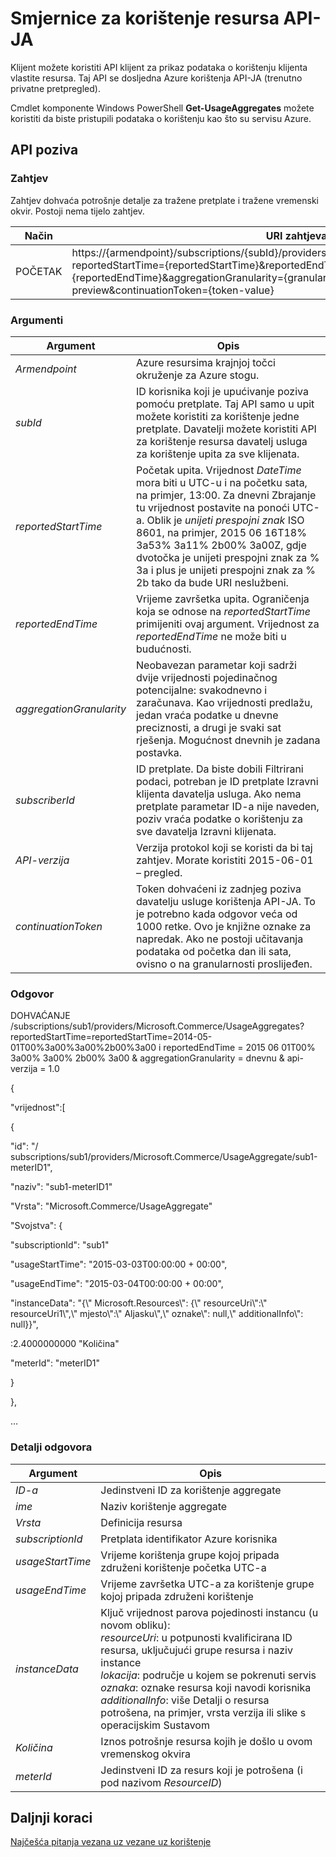 <properties
    pageTitle="Smjernice za korištenje resursa API | Microsoft Azure"
    description="Vodič za korištenje resursa API-JA, koji Dohvaćanje informacija o korištenju Azure stogu."
    services="azure-stack"
    documentationCenter=""
    authors="AlfredoPizzirani"
    manager="byronr"
    editor=""/>

<tags
    ms.service="azure-stack"
    ms.workload="na"
    ms.tgt_pltfrm="na"
    ms.devlang="na"
    ms.topic="article"
    ms.date="10/18/2016"
    ms.author="alfredop"/>

# <a name="tenant-resource-usage-api"></a>Smjernice za korištenje resursa API-JA

Klijent možete koristiti API klijent za prikaz podataka o korištenju klijenta vlastite resursa. Taj API se dosljedna Azure korištenja API-JA (trenutno privatne pretpregled).

Cmdlet komponente Windows PowerShell **Get-UsageAggregates** možete koristiti da biste pristupili podataka o korištenju kao što su servisu Azure.

## <a name="api-call"></a>API poziva

### <a name="request"></a>Zahtjev

Zahtjev dohvaća potrošnje detalje za tražene pretplate i tražene vremenski okvir. Postoji nema tijelo zahtjev.

| **Način**  | **URI zahtjeva** |
| ------------ | ---------------------------------------------------------------------------------------------------------------------------------------------------------------------------------------------------------------------------------------------------------------------- |
| POČETAK         | https://{armendpoint}/subscriptions/{subId}/providers/Microsoft.Commerce/usageAggregates?reportedStartTime={reportedStartTime}&reportedEndTime={reportedEndTime}&aggregationGranularity={granularity}&api-version=2015-06-01-preview&continuationToken={token-value} |

### <a name="arguments"></a>Argumenti

| **Argument**             | **Opis** |
| -------------------------- | --------------------------------------------------------------------------------------------------------------------------------------------------------------------------------------------------------------------------------------------------------------------------------------------------------------------------------------------------------- |
| *Armendpoint*             | Azure resursima krajnjoj točci okruženje za Azure stogu. |
| *subId*                   | ID korisnika koji je upućivanje poziva pomoću pretplate. Taj API samo u upit možete koristiti za korištenje jedne pretplate. Davatelji možete koristiti API za korištenje resursa davatelj usluga za korištenje upita za sve klijenata. |
| *reportedStartTime*       | Početak upita. Vrijednost *DateTime* mora biti u UTC-u i na početku sata, na primjer, 13:00. Za dnevni Zbrajanje tu vrijednost postavite na ponoći UTC-a. Oblik je *unijeti prespojni znak* ISO 8601, na primjer, 2015 06 16T18% 3a53% 3a11% 2b00% 3a00Z, gdje dvotočka je unijeti prespojni znak za % 3a i plus je unijeti prespojni znak za % 2b tako da bude URI neslužbeni. |
| *reportedEndTime*         | Vrijeme završetka upita. Ograničenja koja se odnose na *reportedStartTime* primijeniti ovaj argument. Vrijednost za *reportedEndTime* ne može biti u budućnosti. |
| *aggregationGranularity*  | Neobavezan parametar koji sadrži dvije vrijednosti pojedinačnog potencijalne: svakodnevno i zaračunava. Kao vrijednosti predlažu, jedan vraća podatke u dnevne preciznosti, a drugi je svaki sat rješenja. Mogućnost dnevnih je zadana postavka. |
| *subscriberId*            | ID pretplate. Da biste dobili Filtrirani podaci, potreban je ID pretplate Izravni klijenta davatelja usluga. Ako nema pretplate parametar ID-a nije naveden, poziv vraća podatke o korištenju za sve davatelja Izravni klijenata. |
| *API-verzija*             | Verzija protokol koji se koristi da bi taj zahtjev. Morate koristiti 2015-06-01 – pregled. |
| *continuationToken*       | Token dohvaćeni iz zadnjeg poziva davatelju usluge korištenja API-JA. To je potrebno kada odgovor veća od 1000 retke. Ovo je knjižne oznake za napredak. Ako ne postoji učitavanja podataka od početka dan ili sata, ovisno o na granularnosti proslijeđen. |

### <a name="response"></a>Odgovor

DOHVAĆANJE /subscriptions/sub1/providers/Microsoft.Commerce/UsageAggregates?reportedStartTime=reportedStartTime=2014-05-01T00%3a00%3a00%2b00%3a00 i reportedEndTime = 2015 06 01T00% 3a00% 3a00% 2b00% 3a00 & aggregationGranularity = dnevnu & api-verzija = 1.0

{

"vrijednost":\[

{

"id": "/ subscriptions/sub1/providers/Microsoft.Commerce/UsageAggregate/sub1-meterID1",

"naziv": "sub1-meterID1"

"Vrsta": "Microsoft.Commerce/UsageAggregate"

"Svojstva": {

"subscriptionId": "sub1"

"usageStartTime": "2015-03-03T00:00:00 + 00:00",

"usageEndTime": "2015-03-04T00:00:00 + 00:00",

"instanceData": "{\\" Microsoft.Resources\\": {\\" resourceUri\\":\\" resourceUri1\\",\\" mjesto\\":\\" Aljasku\\",\\" oznake\\": null,\\" additionalInfo\\": null}}",

:2.4000000000 "Količina"

"meterId": "meterID1"

}

},

…

### <a name="response-details"></a>Detalji odgovora

| **Argument**      | **Opis** |
| ------------------ | ------------------------------------------------------------------------------------------------------------- |
| *ID-a*              | Jedinstveni ID za korištenje aggregate |
| *ime*            | Naziv korištenje aggregate |
| *Vrsta*            | Definicija resursa |
| *subscriptionId*  | Pretplata identifikator Azure korisnika |
| *usageStartTime*  | Vrijeme korištenja grupe kojoj pripada združeni korištenje početka UTC-a |
| *usageEndTime*    | Vrijeme završetka UTC-a za korištenje grupe kojoj pripada združeni korištenje |
| *instanceData*    | Ključ vrijednost parova pojedinosti instancu (u novom obliku):<br>  *resourceUri*: u potpunosti kvalificirana ID resursa, uključujući grupe resursa i naziv instance <br>  *lokacija*: područje u kojem se pokrenuti servis <br>  *oznaka*: oznake resursa koji navodi korisnika <br>  *additionalInfo*: više Detalji o resursa potrošena, na primjer, vrsta verzija ili slike s operacijskim Sustavom |
| *Količina*        | Iznos potrošnje resursa kojih je došlo u ovom vremenskog okvira |
| *meterId*         | Jedinstveni ID za resurs koji je potrošena (i pod nazivom *ResourceID*) |

## <a name="next-steps"></a>Daljnji koraci

[Najčešća pitanja vezana uz vezane uz korištenje](azure-stack-usage-related-faq.md)
